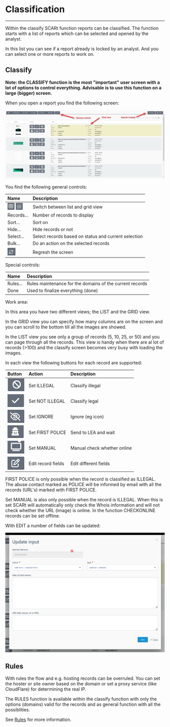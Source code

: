 # Classification

---

Within the classify SCARt function reports can be classified. The function 
starts with a list of reports which can be selected and opened by the analyst.

In this list you can see if a report already is locked by an analyst. And you 
can select one or more reports to work on.

## Classify

**Note: the CLASSIFY function is the most "important" user screen with a lot of options 
to control everything. Advisable is to use this function on a large (bigger) screen.** 

When you open a report you find the following screen:

![img_5.png](../images/img_5.png)

You find the following general controls:

| Name                                            | Description                                          |
|:------------------------------------------------|:-----------------------------------------------------|
| ![img_6.png](../images/img_6.png) ![img_7.png](../images/img_7.png) | Switch between list and grid view                    
| Records...                                      | Number of records to display                         |
| Sort...                                         | Sort on                                              |
| Hide...                                         | Hide records or not                                  |
| Select...                                       | Select records based on status and current selection |
| Bulk...                                         | Do an action on the selected records                 | 
| ![img_8.png](../images/img_8.png)               | Regresh the screen                                   |

Special controls:

| Name                                            | Description                                                        |
|:------------------------------------------------|:-------------------------------------------------------------------|
| Rules...| Rules maintenance for the domains of the current records |
| Done| Used to finalize everything (done)                                 | 

Work area:

In this area you have two different views; the LIST and the GRID view. 

In the GRID view you can specify how many columns are on the screen and you can scroll 
to the bottom till all the images are showed. 

In the LIST view you see only a group of records (5, 10, 25, or 50) and you can page 
through all the records. This view is handy when there are al lot of records (>100) 
and the classify screen becomes very busy with loading the images.

In each view the following buttons for each record are supported:

| Button                                  | Action             | Description |
|:----------------------------------------|:-------------------|:-|
| ![img_11.png](../images/img_11.png) | Set ILLEGAL        |Classify illegal|
| ![img_10.png](../images/img_10.png) | Set NOT ILLEGAL    |Classify legal|
| ![img_12.png](../images/img_12.png)               | Set IGNORE         |Ignore (eg icon)|
| ![img_13.png](../images/img_13.png)               | Set FIRST POLICE   |Send to LEA and wait|
| ![img_14.png](../images/img_14.png)               | Set MANUAL         |Manual check whether online|
| ![img_15.png](../images/img_15.png)               | Edit record fields |Edit different fields| 


FIRST POLICE is only possible when the record is classified as ILLEGAL. The 
abuse contact marked as POLICE will be informed by email with all the 
records (URL's) marked with FIRST POLICE.

Set MANUAL is also only possible when the record is ILLEGAL. When this is set 
SCARt will automatically only check the Whois information and will not check 
whether the URL (image) is online. In the function CHECKONLINE records can be set 
offline.

With EDIT a number of fields can be updated:

![img_16.png](../images/img_16.png)

## Rules

With rules the flow and e.g. hosting records can be overruled. You can set the hoster 
or site owner based on the domain or set a proxy service (like CloudFlare) for 
determining the real IP. 

The RULES function is available within the classify function with only the options
(domains) valid for the records and as general function with all the possiblities.

See [Rules](../details/rules.md) for more information.
